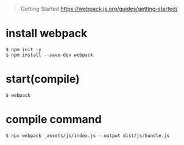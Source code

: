 
> Getting Started
> https://webpack.js.org/guides/getting-started/

# install webpack

```
$ npm init -y
$ npm install --save-dev webpack
```

# start(compile)

```
$ webpack
```

# compile command

```
$ npx webpack _assets/js/index.js --output dist/js/bundle.js
```